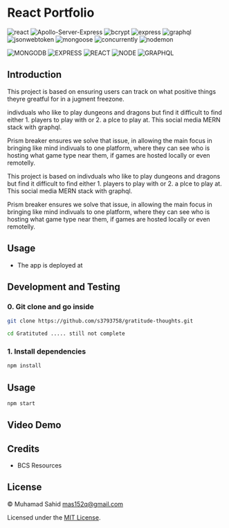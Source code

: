 # React Portfolio

![react](https://img.shields.io/badge/18.2.0-0?label=react.js&style=for-the-badge&labelColor=white&color=black)
![Apollo-Server-Express](https://img.shields.io/badge/18.2.0-0?label=apollo-server-express&style=for-the-badge&labelColor=white&color=black)
![bcrypt](https://img.shields.io/badge/5.0.1-0?label=bcrypt&style=for-the-badge&labelColor=white&color=black)
![express](https://img.shields.io/badge/4.18.1-0?label=express&style=for-the-badge&labelColor=white&color=black)
![graphql](https://img.shields.io/badge/16.5.0-0?label=graphql&style=for-the-badge&labelColor=white&color=black)
![jsonwebtoken](https://img.shields.io/badge/8.5.1-0?label=jsonwebtoken&style=for-the-badge&labelColor=white&color=black)
![mongoose](https://img.shields.io/badge/6.4.4-0?label=mongoose&style=for-the-badge&labelColor=white&color=black)
![concurrently]()
![nodemon]()

![MONGODB](https://img.shields.io/badge/-MONGODB-orange)
![EXPRESS](https://img.shields.io/badge/-EXPRESS-orange)
![REACT](https://img.shields.io/badge/-REACT-orange)
![NODE](https://img.shields.io/badge/-NODE-orange)
![GRAPHQL](https://img.shields.io/badge/-GRAPHQL-orange)


## Introduction

This project is based on ensuring users can track on what positive things theyre greatful for in a jugment freezone.

indivduals who like to play dungeons and dragons but find it difficult to find either 1. players to play with or 2. a plce to play at. This social media MERN stack with graphql.

Prism breaker ensures we solve that issue, in allowing the main focus in bringing like mind indivuals to one platform, where they can see who is hosting what game type near them, if games are hosted locally or even remotelly.

This project is based on indivduals who like to play dungeons and dragons but find it difficult to find either 1. players to play with or 2. a plce to play at. This social media MERN stack with graphql.

Prism breaker ensures we solve that issue, in allowing the main focus in bringing like mind indivuals to one platform, where they can see who is hosting what game type near them, if games are hosted locally or even remotelly.

## Usage

- The app is deployed at

## Development and Testing

### 0. Git clone and go inside

```sh
git clone https://github.com/s3793758/gratitude-thoughts.git

cd Gratituted ..... still not complete
```

### 1. Install dependencies

```sh
npm install
```

## Usage

```sh
npm start
```

## Video Demo

## Credits

- BCS Resources

## License

&copy; Muhamad Sahid <mas152q@gmail.com>

Licensed under the [MIT License](./LICENSE).
